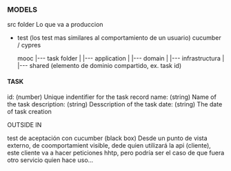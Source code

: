 ### MODELS

src  folder
Lo que va a produccion
- test (los test mas similares al comportamiento de un usuario) cucumber / cypres

    mooc
    |--- task folder
    |     |--- application
    |     |--- domain
    |     |--- infrastructura
    |
    |--- shared (elemento de dominio compartido, ex. task id)


#### TASK
id: (number) Unique indentifier for the task record
name: (string) Name of the task
description: (string) Desscription of the task
date: (string) The date of task creation

OUTSIDE IN

test de aceptación con cucumber (black box)
Desde un punto de vista externo, de coomportamient visible, dede quien utilizará la api (cliente), este cliente va a hacer peticiones hhtp, pero podría ser el caso de que fuera otro servicio quien hace uso...

